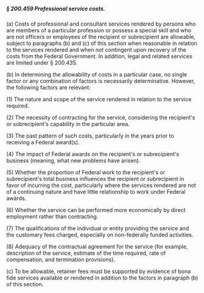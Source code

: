 ##### § 200.459 Professional service costs. #####

(a) Costs of professional and consultant services rendered by persons who are members of a particular profession or possess a special skill and who are not officers or employees of the recipient or subrecipient are allowable, subject to paragraphs (b) and (c) of this section when reasonable in relation to the services rendered and when not contingent upon recovery of the costs from the Federal Government. In addition, legal and related services are limited under § 200.435.

(b) In determining the allowability of costs in a particular case, no single factor or any combination of factors is necessarily determinative. However, the following factors are relevant:

(1) The nature and scope of the service rendered in relation to the service required.

(2) The necessity of contracting for the service, considering the recipient's or subrecipient's capability in the particular area.

(3) The past pattern of such costs, particularly in the years prior to receiving a Federal award(s).

(4) The impact of Federal awards on the recipient's or subrecipient's business (meaning, what new problems have arisen).

(5) Whether the proportion of Federal work to the recipient's or subrecipient's total business influences the recipient or subrecipient in favor of incurring the cost, particularly where the services rendered are not of a continuing nature and have little relationship to work under Federal awards.

(6) Whether the service can be performed more economically by direct employment rather than contracting.

(7) The qualifications of the individual or entity providing the service and the customary fees charged, especially on non-federally funded activities.

(8) Adequacy of the contractual agreement for the service (for example, description of the service, estimate of the time required, rate of compensation, and termination provisions).

(c) To be allowable, retainer fees must be supported by evidence of bona fide services available or rendered in addition to the factors in paragraph (b) of this section.